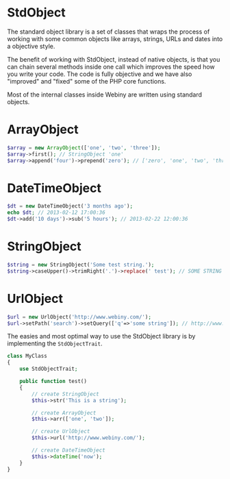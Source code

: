StdObject
=========
The standard object library is a set of classes that wraps the process of working with some common objects like arrays,
strings, URLs and dates into a objective style.

The benefit of working with StdObject, instead of native objects, is that you can chain several methods inside one call
which improves the speed how you write your code. The code is fully objective and we have also "improved" and "fixed"
some of the PHP core functions.

Most of the internal classes inside Webiny are written using standard objects.

# ArrayObject

```php
$array = new ArrayObject(['one', 'two', 'three']);
$array->first(); // StringObject 'one'
$array->append('four')->prepend('zero'); // ['zero', 'one', 'two', 'three', 'four']
```

# DateTimeObject

```php
$dt = new DateTimeObject('3 months ago');
echo $dt; // 2013-02-12 17:00:36
$dt->add('10 days')->sub('5 hours'); // 2013-02-22 12:00:36
```

# StringObject

```php
$string = new StringObject('Some test string.');
$string->caseUpper()->trimRight('.')->replace(' test'); // SOME STRING
```

# UrlObject

```php
$url = new UrlObject('http://www.webiny.com/');
$url->setPath('search')->setQuery(['q'=>'some string']); // http://www.webiny.com/search?q=some+string
```

The easies and most optimal way to use the StdObject library is by implementing the `StdObjectTrait`.

```php
class MyClass
{
    use StdObjectTrait;

    public function test()
    {
        // create StringObject
        $this->str('This is a string');

        // create ArrayObject
        $this->arr(['one', 'two']);

        // create UrlObject
        $this->url('http://www.webiny.com/');

        // create DateTimeObject
        $this->dateTime('now');
    }
}
```
